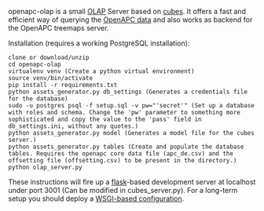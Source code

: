 openapc-olap is a small [OLAP](https://en.wikipedia.org/wiki/Online_analytical_processing) Server based on [cubes](http://cubes.databrewery.org/). It offers a fast and efficient way of querying the [OpenAPC data](https://github.com/OpenAPC/openapc-de) and also works as backend for the OpenAPC treemaps server.

Installation (requires a working PostgreSQL installation):

    clone or download/unzip
    cd openapc-olap
    virtualenv venv (Create a python virtual environment)
    source venv/bin/activate
    pip install -r requirements.txt
    python assets_generator.py db_settings (Generates a credentials file for the database)
    sudo -u postgres psql -f setup.sql -v pw="'secret'" (Set up a database with roles and schema. Change the 'pw' parameter to something more sophisticated and copy the value to the 'pass' field in db_settings.ini, without any quotes.)
    python assets_generator.py model (Generates a model file for the cubes server.)
    python assets_generator.py tables (Create and populate the database tables. Requires the openapc core data file (apc_de.csv) and the offsetting file (offsetting.csv) to be present in the directory.)
    python olap_server.py

These instructions will fire up a [flask](http://flask.pocoo.org/)-based development server at localhost under port 3001 (Can be modified in cubes_server.py). For a long-term setup you should deploy a [WSGI-based configuration](https://pythonhosted.org/cubes/deployment.html).
